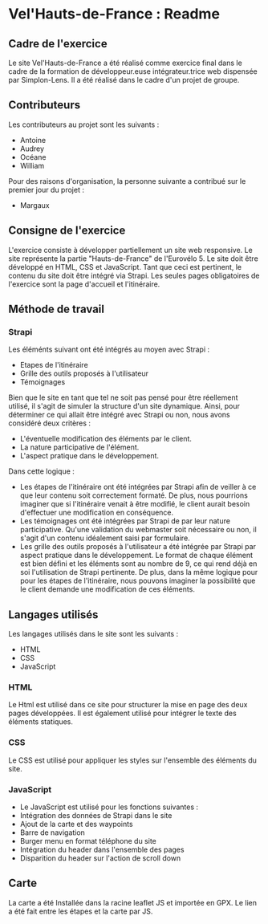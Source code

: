 # Vel'Hauts-de-France : Readme

## Cadre de l'exercice

Le site Vel'Hauts-de-France a été réalisé comme exercice final dans le cadre de la formation de développeur.euse intégrateur.trice web dispensée par Simplon-Lens.
Il a été réalisé dans le cadre d'un projet de groupe.

## Contributeurs

Les contributeurs au projet sont les suivants :
- Antoine
- Audrey
- Océane
- William

Pour des raisons d'organisation, la personne suivante a contribué sur le premier jour du projet :
- Margaux

## Consigne de l'exercice

L'exercice consiste à développer partiellement un site web responsive.
Le site représente la partie "Hauts-de-France" de l'Eurovélo 5.
Le site doit être développé en HTML, CSS et JavaScript.
Tant que ceci est pertinent, le contenu du site doit être intégré via Strapi.
Les seules pages obligatoires de l'exercice sont la page d'accueil et l'itinéraire.


## Méthode de travail

### Strapi

Les éléménts suivant ont été intégrés au moyen avec Strapi :
- Etapes de l'itinéraire
- Grille des outils proposés à l'utilisateur
- Témoignages

Bien que le site en tant que tel ne soit pas pensé pour être réellement utilisé, il s'agit de simuler la structure d'un site dynamique.
Ainsi, pour déterminer ce qui allait être intégré avec Strapi ou non, nous avons considéré deux critères :
- L'éventuelle modification des éléments par le client.
- La nature participative de l'élément.
- L'aspect pratique dans le développement.

Dans cette logique :
- Les étapes de l'itinéraire ont été intégrées par Strapi afin de veiller à ce que leur contenu soit correctement formaté.
De plus, nous pourrions imaginer que si l'itinéraire venait à être modifié, le client aurait besoin d'effectuer une modification en conséquence.
- Les témoignages ont été intégrées par Strapi de par leur nature participative. Qu'une validation du webmaster soit nécessaire ou non, il s'agit d'un contenu
idéalement saisi par formulaire.
- Les grille des outils proposés à l'utilisateur a été intégrée par Strapi par aspect pratique dans le développement.
Le format de chaque élément est bien défini et les éléments sont au nombre de 9, ce qui rend déjà en soi l'utilisation de Strapi pertinente.
De plus, dans la même logique pour pour les étapes de l'itinéraire, nous pouvons imaginer la possibilité que le client demande une modification de ces éléments.

## Langages utilisés

Les langages utilisés dans le site sont les suivants :
- HTML
- CSS
- JavaScript

### HTML

Le Html est utilisé dans ce site pour structurer la mise en page des deux pages développées.
Il est également utilisé pour intégrer le texte des éléments statiques.

### CSS

Le CSS est utilisé pour appliquer les styles sur l'ensemble des éléments du site.

### JavaScript

- Le JavaScript est utilisé pour les fonctions suivantes :
- Intégration des données de Strapi dans le site
- Ajout de la carte et des waypoints
- Barre de navigation
- Burger menu en format téléphone du site
- Intégration du header dans l'ensemble des pages
- Disparition du header sur l'action de scroll down

## Carte

La carte a été Installée dans la racine leaflet JS et importée en GPX.
Le lien a été fait entre les étapes et la carte par JS.
